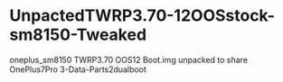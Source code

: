 # UnpactedTWRP3.70-12OOSstock-sm8150-Tweaked
oneplus_sm8150  TWRP3.70 OOS12  Boot.img unpacked to share  OnePlus7Pro 3-Data-Parts2dualboot
